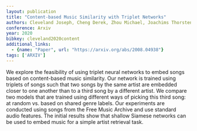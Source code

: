 ```yaml
---
layout: publication
title: "Content-based Music Similarity with Triplet Networks"
authors: Cleveland Joseph, Cheng Derek, Zhou Michael, Joachims Thorsten, Turnbull Douglas
conference: Arxiv
year: 2020
bibkey: cleveland2020content
additional_links:
  - {name: "Paper", url: "https://arxiv.org/abs/2008.04938"}
tags: ['ARXIV']
---
```

We explore the feasibility of using triplet neural networks to embed songs based
on content-based music similarity. Our network is trained using triplets of
songs such that two songs by the same artist are embedded closer to one another
than to a third song by a different artist. We compare two models that are
trained using different ways of picking this third song: at random vs. based on
shared genre labels. Our experiments are conducted using songs from the Free
Music Archive and use standard audio features. The initial results show that
shallow Siamese networks can be used to embed music for a simple artist
retrieval task.
